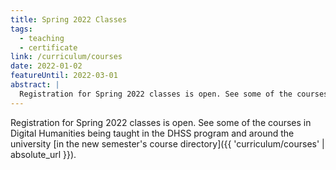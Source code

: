 ```yaml
---
title: Spring 2022 Classes
tags:
  - teaching
  - certificate
link: /curriculum/courses
date: 2022-01-02
featureUntil: 2022-03-01
abstract: |
  Registration for Spring 2022 classes is open. See some of the courses in Digital Humanities being taught in the DHSS program and around the university in the new semester's course directory.
---
```


Registration for Spring 2022 classes is open. See some of the courses in Digital Humanities being taught in the DHSS program and around the university [in the new semester's course directory]({{ 'curriculum/courses' | absolute_url }}).
